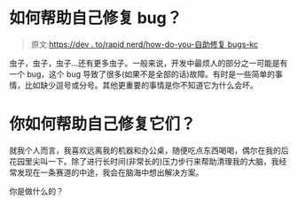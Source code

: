 # 如何帮助自己修复 bug？

> 原文:[https://dev . to/rapid nerd/how-do-you-自助修复 bugs-kc](https://dev.to/rapidnerd/how-do-you-help-yourself-fix-bugs-kc)

虫子，虫子，虫子...还有更多虫子。一般来说，开发中最烦人的部分之一可能是有一个 bug，这个 bug 导致了很多(如果不是全部的话)故障。有时是一些简单的事情，比如缺少逗号或分号。其他更重要的事情是你不知道它为什么会坏。

# [](#how-do-you-help-yourself-fix-them)你如何帮助自己修复它们？

就我个人而言，我喜欢远离我的机器和办公桌，随便吃点东西喝喝，偶尔在我的后花园里尖叫一下。除了进行长时间(非常长的)压力步行来帮助清理我的大脑，我经常发现在一条赛道的中途，我会在脑海中想出解决方案。

你是做什么的？